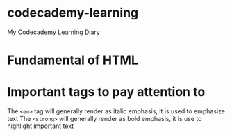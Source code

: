 # codecademy-learning
My Codecademy Learning Diary

# Fundamental of HTML
# Important tags to pay attention to
The ```<em>``` tag will generally render as italic emphasis, it is used to emphasize text
The  ```<strong>``` will generally render as bold emphasis, it is use to highlight important text
